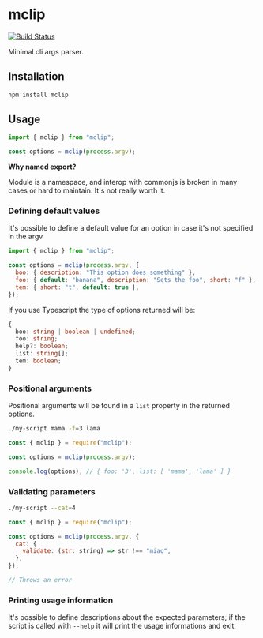 # mclip

[![Build Status](https://github.com/kajyr/mclip/workflows/test/badge.svg)](https://github.com/kajyr/mclip/actions)

Minimal cli args parser.

## Installation

```bash
npm install mclip
```

## Usage

```js
import { mclip } from "mclip";

const options = mclip(process.argv);
```

**Why named export?**

Module is a namespace, and interop with commonjs is broken in many cases or hard to maintain. It's not really worth it.

### Defining default values

It's possible to define a default value for an option in case it's not specified in the argv

```js
import { mclip } from "mclip";

const options = mclip(process.argv, {
  boo: { description: "This option does something" },
  foo: { default: "banana", description: "Sets the foo", short: "f" },
  tem: { short: "t", default: true },
});
```

If you use Typescript the type of options returned will be:

```typescript
{
  boo: string | boolean | undefined;
  foo: string;
  help?: boolean;
  list: string[];
  tem: boolean;
}
```

### Positional arguments

Positional arguments will be found in a `list` property in the returned options.

```bash
./my-script mama -f=3 lama
```

```js
const { mclip } = require("mclip");

const options = mclip(process.argv);

console.log(options); // { foo: '3', list: [ 'mama', 'lama' ] }
```

### Validating parameters

```bash
./my-script --cat=4
```

```js
const { mclip } = require("mclip");

const options = mclip(process.argv, {
  cat: {
    validate: (str: string) => str !== "miao",
  },
});

// Throws an error
```

### Printing usage information

It's possible to define descriptions about the expected parameters; if the script is called with `--help` it will print the usage informations and exit.
